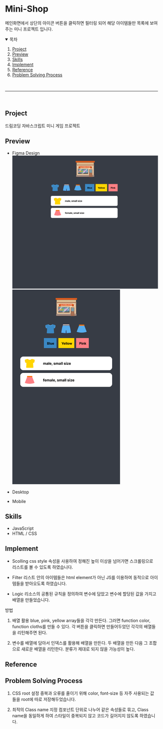# Mini-Shop

메인화면에서 상단의 아이콘 버튼을 클릭하면 필터링 되어 해당 아이템들만 목록에 보여주는 미니 프로젝트 입니다.</br>

<details open="open">
  <summary>목차</summary>
  <ol>
    <li><a href="#project">Project</a></li>
    <li><a href="#preview">Preview</a></li>
    <li><a href="#skills">Skills</a></li>
    <li><a href="#implement">Implement</a></li>
    <li><a href="#reference">Reference</a></li>
    <li><a href="#problem-solving-process">Problem Solving Process</a></li>
  </ol>
</details>
</br>

---

</br>

## Project

드림코딩 자바스크립트 미니 게임 프로젝트</br>

## Preview

- Figma Design</br>
  <img src="./imgs/imgs/desktop_figma.png" alt="desktop design" />
  </br>
  <img src="./imgs/imgs/mobile_figma.png" alt="mobile design" />

- Desktop</br>

- Mobile</br>

## Skills

- JavaScript
- HTML / CSS

## Implement

- Scolling
  css style 속성을 사용하여 정해진 높이 이상을 넘어가면 스크롤링으로 리스트를 볼 수 있도록 하였습니다.

- Filter
  리스트 안의 아이템들은 html element가 아닌 JS를 이용하여 동적으로 아이템들을 받아오도록 하였습니다.

- Logic
  리소스의 공통된 규칙을 정의하여 변수에 담았고 변수에 할당된 값을 가지고 배열을 만들었습니다.

방법

1. 배열 활용
   blue, pink, yellow array들을 각각 만든다.
   그러면 function color, function cloths를 만들 수 있다.
   각 버튼을 클릭하면 만들어두었던 각각의 배열들을 리턴해주면 된다.

2. 변수를 배열에 담아서 인덱스를 활용해 배열을 만든다.
   두 배열을 만든 다음 그 조합으로 새로운 배열을 리턴한다. 분류가 제대로 되지 않을 가능성이 높다.

## Reference

## Problem Solving Process

1. CSS root 설정
   중복과 오류를 줄이기 위해 color, font-size 등 자주 사용되는 값들을 root에 따로 저장해두었습니다.

2. 최적의 Class name 지정
   컴포넌트 단위로 나누어 같은 속성들로 묶고, Class name을 동일하게 하여 스타일이 중복되지 않고 코드가 길어지지 않도록 하였습니다.
